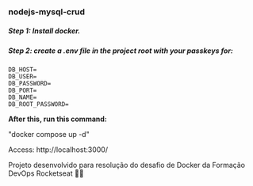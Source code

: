 ### nodejs-mysql-crud

##### Step 1: Install docker.

##### Step 2: create a .env file in the project root with your passkeys for:

```
DB_HOST=
DB_USER=
DB_PASSWORD=
DB_PORT=
DB_NAME=
DB_ROOT_PASSWORD=
```

**After this, run this command:**

"docker compose up -d"

Access: http://localhost:3000/

Projeto desenvolvido para resolução do desafio de Docker da Formação DevOps Rocketseat 🚀💜
